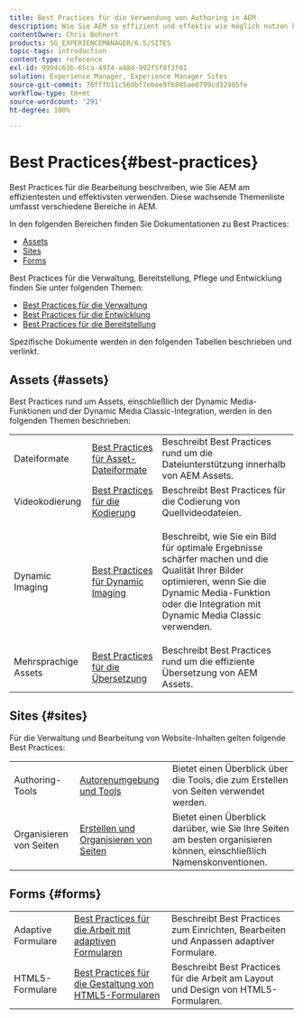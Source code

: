 ```yaml
---
title: Best Practices für die Verwendung von Authoring in AEM
description: Wie Sie AEM so effizient und effektiv wie möglich nutzen können.
contentOwner: Chris Bohnert
products: SG_EXPERIENCEMANAGER/6.5/SITES
topic-tags: introduction
content-type: reference
exl-id: 9994c63b-65ca-4974-a48d-992f5f8f3f01
solution: Experience Manager, Experience Manager Sites
source-git-commit: 76fffb11c56dbf7ebee9f6805ae0799cd32985fe
workflow-type: tm+mt
source-wordcount: '291'
ht-degree: 100%

---
```


# Best Practices{#best-practices}

Best Practices für die Bearbeitung beschreiben, wie Sie AEM am effizientesten und effektivsten verwenden. Diese wachsende Themenliste umfasst verschiedene Bereiche in AEM.

In den folgenden Bereichen finden Sie Dokumentationen zu Best Practices:

* [Assets](#assets)
* [Sites](#sites)
* [Forms](#forms)

Best Practices für die Verwaltung, Bereitstellung, Pflege und Entwicklung finden Sie unter folgenden Themen:

* [Best Practices für die Verwaltung](/help/sites-administering/administer-best-practices.md)
* [Best Practices für die Entwicklung](/help/sites-developing/best-practices.md)
* [Best Practices für die Bereitstellung](/help/sites-deploying/best-practices.md)

Spezifische Dokumente werden in den folgenden Tabellen beschrieben und verlinkt.

## Assets {#assets}

Best Practices rund um Assets, einschließlich der Dynamic Media-Funktionen und der Dynamic Media Classic-Integration, werden in den folgenden Themen beschrieben:

<table>
 <tbody>
  <tr>
   <td>Dateiformate</td>
   <td><a href="/help/assets/assets-file-format-best-practices.md">Best Practices für Asset-Dateiformate</a></td>
   <td>Beschreibt Best Practices rund um die Dateiunterstützung innerhalb von AEM Assets.</td>
  </tr>
  <tr>
   <td>Videokodierung</td>
   <td><a href="/help/assets/video.md#best-practices-for-encoding-videos">Best Practices für die Kodierung</a></td>
   <td>Beschreibt Best Practices für die Codierung von Quellvideodateien.</td>
  </tr>
  <tr>
   <td>Dynamic Imaging</td>
   <td><a href="/help/assets/best-practices-for-optimizing-the-quality-of-your-images.md">Best Practices für Dynamic Imaging</a></td>
   <td><p>Beschreibt, wie Sie ein Bild für optimale Ergebnisse schärfer machen und die Qualität Ihrer Bilder optimieren, wenn Sie die Dynamic Media-Funktion oder die Integration mit Dynamic Media Classic verwenden. </p> </td>
  </tr>
  <tr>
   <td>Mehrsprachige Assets</td>
   <td><a href="/help/assets/best-practices-for-translating-assets-efficiently.md">Best Practices für die Übersetzung</a></td>
   <td>Beschreibt Best Practices rund um die effiziente Übersetzung von AEM Assets.</td>
  </tr>
 </tbody>
</table>

## Sites {#sites}

Für die Verwaltung und Bearbeitung von Website-Inhalten gelten folgende Best Practices:

|  |  |  |
|---|---|---|
| Authoring-Tools | [Autorenumgebung und Tools](/help/sites-authoring/author-environment-tools.md)  | Bietet einen Überblick über die Tools, die zum Erstellen von Seiten verwendet werden. |
| Organisieren von Seiten | [Erstellen und Organisieren von Seiten](/help/sites-authoring/managing-pages.md) | Bietet einen Überblick darüber, wie Sie Ihre Seiten am besten organisieren können, einschließlich Namenskonventionen. |

## Forms {#forms}

|  |  |  |
|---|---|---|
| Adaptive Formulare | [Best Practices für die Arbeit mit adaptiven Formularen](/help/forms/using/adaptive-forms-best-practices.md) | Beschreibt Best Practices zum Einrichten, Bearbeiten und Anpassen adaptiver Formulare. |
| HTML5-Formulare | [Best Practices für die Gestaltung von HTML5-Formularen](/help/forms/using/best-practices-for-html5-forms.md) | Beschreibt Best Practices für die Arbeit am Layout und Design von HTML5-Formularen. |
